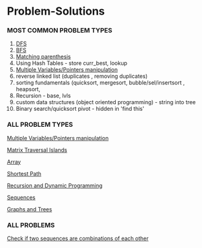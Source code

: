 # Problem-Solutions

### MOST COMMON PROBLEM TYPES

1. [DFS](Problem-Solutions%204a3f08cb30114810bae63ad0a7893ff1/Graphs%20and%20Trees%2066d3e6a3cf334508bcb55d8f174483ff/DFS%20c89096acd6b24905b12e7df361bceebd.md) 
2. [BFS](Problem-Solutions%204a3f08cb30114810bae63ad0a7893ff1/Graphs%20and%20Trees%2066d3e6a3cf334508bcb55d8f174483ff/BFS%205325e2df50ee4dd4ad2eddf8110c76c0.md) 
3. [Matching parenthesis ](Problem-Solutions%204a3f08cb30114810bae63ad0a7893ff1/Sequences%20f7906f358119423d8653d707324e6afe/Matching%20parenthesis%207ff245271b4c4b8ca85f53617cbc254d.md)  
4. Using Hash Tables - store curr_best, lookup
5. [Multiple Variables/Pointers manipulation](Problem-Solutions%204a3f08cb30114810bae63ad0a7893ff1/Multiple%20Variables%20Pointers%20manipulation%205e7021c0343b4dafa4482e1b865ac7b6.md) 
6. reverse linked list (duplicates , removing duplicates)
7. sorting fundamentals (quicksort, mergesort, bubble/sel/insertsort , heapsort,
8. Recursion - base, lvls
9. custom data structures (object oriented programming) - string into tree
10. Binary search/quicksort pivot - hidden in 'find this'

### ALL PROBLEM TYPES

[Multiple Variables/Pointers manipulation](Problem-Solutions%204a3f08cb30114810bae63ad0a7893ff1/Multiple%20Variables%20Pointers%20manipulation%205e7021c0343b4dafa4482e1b865ac7b6.md)

[Matrix Traversal Islands](Problem-Solutions%204a3f08cb30114810bae63ad0a7893ff1/Matrix%20Traversal%20Islands%206b92a3ff96d94a36948ffc5c622816dc.md) 

[Array](Problem-Solutions%204a3f08cb30114810bae63ad0a7893ff1/Array%20193463deef6f40e9a28a3e266e998392.md)

[Shortest Path](Problem-Solutions%204a3f08cb30114810bae63ad0a7893ff1/Shortest%20Path%20bcb35ead1ca04411b086adaf16b5ce7f.md) 

[Recursion and Dynamic Programming](Problem-Solutions%204a3f08cb30114810bae63ad0a7893ff1/Recursion%20and%20Dynamic%20Programming%20f023e9ebff6a450783e621d623adec21.md) 

[Sequences](Problem-Solutions%204a3f08cb30114810bae63ad0a7893ff1/Sequences%20f7906f358119423d8653d707324e6afe.md) 

[Graphs and Trees](Problem-Solutions%204a3f08cb30114810bae63ad0a7893ff1/Graphs%20and%20Trees%2066d3e6a3cf334508bcb55d8f174483ff.md) 

### ALL PROBLEMS

[Check if two sequences are combinations of each other](Problem-Solutions%204a3f08cb30114810bae63ad0a7893ff1/Check%20if%20two%20sequences%20are%20combinations%20of%20each%20ot%2054e7449c27464c4792215aa42bb6324c.md)